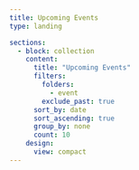 ```yaml
---
title: Upcoming Events
type: landing

sections:
  - block: collection
    content:
      title: "Upcoming Events"
      filters:
        folders:
          - event
        exclude_past: true
      sort_by: date
      sort_ascending: true
      group_by: none
      count: 10
    design:
      view: compact
---
```

